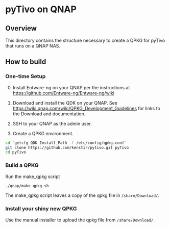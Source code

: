 # pyTivo on QNAP

## Overview

This directory contains the structure necessary to create a QPKG for pyTivo that runs on a QNAP NAS.

## How to build

### One-time Setup

0. Install Entware-ng on your QNAP per the instructions at https://github.com/Entware-ng/Entware-ng/wiki

1. Download and install the QDK on your QNAP.  See https://wiki.qnap.com/wiki/QPKG_Development_Guidelines for links to the Download and documentation.

2. SSH to your QNAP as the admin user.

3. Create a QPKG environment.

```sh
cd `getcfg QDK Install_Path -f /etc/config/qpkg.conf`
git clone https://github.com/kenstir/pytivo.git pyTivo
cd pyTivo
```

### Build a QPKG

Run the make_qpkg script

```sh
./qnap/make_qpkg.sh
```

The make_qpkg script leaves a copy of the qpkg file in `/share/Download/`.

### Install your shiny new QPKG

Use the manual installer to upload the qpkg file from `/share/Download/`.
